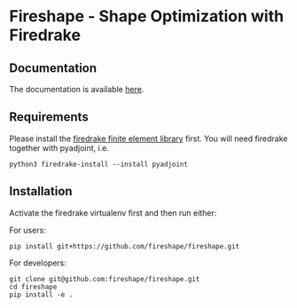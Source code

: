 # Fireshape - Shape Optimization with Firedrake

## Documentation
The documentation is available [here](https://fireshape.readthedocs.io/en/latest/index.html#).

## Requirements

Please install the [firedrake finite element library](https://www.firedrakeproject.org) first.
You will need firedrake together with pyadjoint, i.e.

    python3 firedrake-install --install pyadjoint


## Installation
Activate the firedrake virtualenv first and then run either:

For users: 

    pip install git+https://github.com/fireshape/fireshape.git

For developers:
    
    git clone git@github.com:fireshape/fireshape.git
    cd fireshape
    pip install -e .
